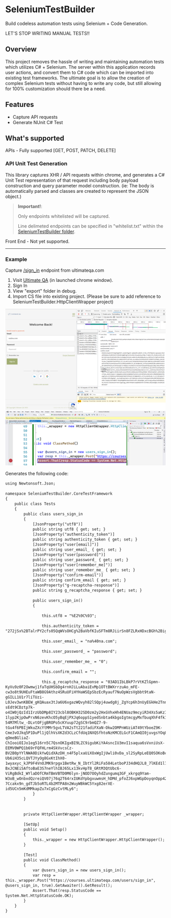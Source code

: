 # SeleniumTestBuilder

Build codeless automation tests using Selenium + Code Generation.

LET'S STOP WRITING MANUAL TESTS!!

## Overview

This project removes the hassle of writing and maintaining automation tests which utilizes C# + Selenium.
The server within this application records user actions, and convert them to C# code which can be imported into existing test frameworks. The ultimate goal is to allow the creation of complex Selenium tests without having to write any code, but still allowing for 100% customization should there be a need.

## Features

- Capture API requests
- Generate NUnit C# Test

## What's supported 

APIs - Fully supported [GET, POST, PATCH, DELETE]

### API Unit Test Generation
This library captures XHR / API requests within chrome, and generates a C# Unit Test representation of that request including body payload construction and query parameter model construction. (ie: The body is automatically parsed and classes are created to represent the JSON object.) 

> **Important!**:
>
> Only endpoints whitelisted will be captured.
>
> Line delimeted endpoints can be specified in "whitelist.txt" within the [SeleniumTestBuilder folder](SeleniumTestBuilder/whitelist.txt).

Front End - Not yet supported.

---

### Example
Capture [/sign_in](https://courses.ultimateqa.com/users/sign_in) endpoint from ultimateqa.com

1. Visit [Ultimate QA](https://courses.ultimateqa.com/users/sign_in) (in launched chrome window).
1. Sign In
1. View "export" folder in debug.
1. Import CS file into existing project. (Please be sure to add reference to SeleniumTestBuilder.HttpClientWrapper project)

![alt text](content/chrome_request.png "Title")
![alt text](content/unit_test.png "Title")

Generates the following code:

```
using Newtonsoft.Json;

namespace SeleniumTestBuilder.CoreTestFramework
{
    public class Tests
    {
        public class users_sign_in
        {
            [JsonProperty("utf8")]
            public string utf8 { get; set; }
            [JsonProperty("authenticity_token")]
            public string authenticity_token { get; set; }
            [JsonProperty("user[email]")]
            public string user_email_ { get; set; }
            [JsonProperty("user[password]")]
            public string user_password_ { get; set; }
            [JsonProperty("user[remember_me]")]
            public string user_remember_me_ { get; set; }
            [JsonProperty("confirm-email")]
            public string confirm_email { get; set; }
            [JsonProperty("g-recaptcha-response")]
            public string g_recaptcha_response { get; set; }

            public users_sign_in()
            {

                this.utf8 = "%E2%9C%93";

                this.authenticity_token = "272jSx%2BTalrPY2cfs05QqWVsOHCg%2BaVbfKIuSFTm8RJiirSn8FZLRxHDxcBGh%2Big6r2%2BjT5Rrm%2F8qKKrghcPVA%3D%3D";

                this.user_email_ = "na%40na.com";

                this.user_password_ = "password";

                this.user_remember_me_ = "0";

                this.confirm_email = "";

                this.g_recaptcha_response = "03AD1IbLBkP7rVtKZlGpmn-KyVu9z0F2Owmwj1faTqUHSbDg4rnHJiLuAbaiEvMp1OTtBWXrrzuAo_mFE-cw3o8t9UHEuFtaWB8G9Athz4SRuUFiHYHaWSEpSbzEcRyauf7NuOpWzsVgbbt9taN-gGILL1U1r7liTUzi-L0Jev3wnKBEW_gKQAuax3tJa6U6xgazWQvyh82lSQpj4uwdg8j_ZgYcp6h3nUyEGkHe2TnnLALJwLoF9p0K-sEdt9CDztp7k-o4IW0jQzId1IrzUbDMp8IY23cbl8OBKH32SD0zm2y2HxGVhxHh4ENUaz9mcyiR34Xs5aKzIUASailuY0kMho_GW9fTqJExE_xR9LMswvBAIMJoWaZBgcRhbrqWohDzT9BmvMSL7tebBoAA1VtM1IREy4r95LAy50MMYb5dVWX54uTTx-1lyp2KjpOwPrxN6zevKhcO5yBqEjPXJq6oppS1yedSnbta4kbgoIgtmcgyMxfbuqXhF4fk15Qn2PgTsckvbfHta4eHk7jzP7HJp7LZ_cDa27W2fd1BQ5VFrYd_9DLA6LGWJQrjDqifSubXUrOIpX7ki8A6rZyyuJIdAZliaAaCHuSNVQ_b4CNa4IGlmjh9pnJppRJrPde4dxiVeF2ttf5UHIO7pSpgWOsBtSwXsk_sTL12T8erSPCu1ZV9L4753iDQMQ0AdKx10ks2Jd6XZC8Bqxl1-54M7Mltw_-DLvtOFjgBROPo5cKYuup72gSC9rbmQZ7-9-tGu4f6PBIjWkuZXcYtMMr5gvLTVA2sTt221fadiFXaN-Okw2OMPnWUziAT49tYboeZ9K-Cme3vOJkq5P1DuPl1jQlhVsXKZd3CLzCfdUq1NXQSfhtoNzKMCELGcF1CAmQI0juvgsYOq8jVKKf34CwFqzJCH9-qOmeBGliaZ-ChIooiOIJo1eg516rn5C7QsnOKIgxBI9LZC9igubKiYA4sncIU3mvI1saqua6sVxniUsX-EEMV0WPQ1b69rFQFHLrm4SkVvcsCz-BV2B0pYYlNWA0DikYwQidXAzDH_n4F5plxaUiXOxWgIjUwli0vDa_sl2SyRpLeEQ0SOKoBcXo2jAm7WOrUy6foVh1P48rsovy0AbzSKojFQEMnGT2Th1QRe8sC5rD4wYz-Ub6iH35cLQVTJYyOg8GxKtIhX0-1wyaxyc_kJP9F4VnOJMK9rpgx1BetRw_N_IbtYl2RiFa584LetboPJ34dHQJL8_7lKEd1l7W8546_bNI_JhyKDMYLwy0aHeyZDxQthanUMowhV1tPaXLO-BxJCNEiSAftoBaE3S7neYlhIBJ65Lx13kvHpT8_GRtM3QtUbc6-ViRgBdkI_WYlaDOfCRmTBmVBTD0M6lyn-jNOD7OOyhdZungumq3GF_xkrgq9Yam-W3oB_wOnbxdQzreiQV07j76q2T64rxIUKdYpbgxuwmsH_hDMd_pfoZJ6xpWGpDoyqnOpp42NJ7Ko4Gi1opbpJUz6w58gZwqP8qPVLIGdgod9vDM-7Ccakx9n_gdTJb5oRTL4b2MTPA8n2WuyWBkWC5Yxg82erXE-id5UCn5mKdMMkapZu7xCgGzCvtMLy6";
            }
        }


        private HttpClientWrapper.HttpClientWrapper _wrapper;

        [SetUp]
        public void Setup()
        {
            this._wrapper = new HttpClientWrapper.HttpClientWrapper();
        }

        [Test]
        public void ClassMethod()
        {
            var @users_sign_in = new users_sign_in();
            var resp = this._wrapper.Post("https://courses.ultimateqa.com/users/sign_in", @users_sign_in, true).GetAwaiter().GetResult();
            Assert.That(resp.StatusCode == System.Net.HttpStatusCode.OK);
        }
    }
}
```